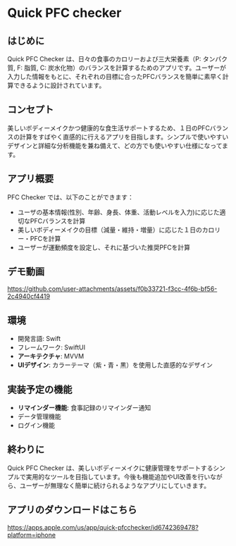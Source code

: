 # Quick PFC checker

## はじめに

Quick PFC Checker は、日々の食事のカロリーおよび三大栄養素（P: タンパク質, F: 脂質, C: 炭水化物）のバランスを計算するためのアプリです。ユーザーが入力した情報をもとに、それぞれの目標に合ったPFCバランスを簡単に素早く計算できるように設計されています。

## コンセプト

美しいボディーメイクかつ健康的な食生活サポートするため、１日のPFCバランスの計算をすばやく直感的に行えるアプリを目指します。シンプルで使いやすいデザインと詳細な分析機能を兼ね備えて、どの方でも使いやすい仕様になってます。

## アプリ概要

PFC Checker では、以下のことができます：

- ユーザの基本情報(性別、年齢、身長、体重、活動レベルを入力)に応じた適切なPFCバランスを計算
- 美しいボディーメイクの目標（減量・維持・増量）に応じた１日のカロリー・PFCを計算
- ユーザーが運動頻度を設定し、それに基づいた推奨PFCを計算

## デモ動画




https://github.com/user-attachments/assets/f0b33721-f3cc-4f6b-bf56-2c4940cf4419




## 環境

- 開発言語: Swift
- フレームワーク: SwiftUI
- **アーキテクチャ**: MVVM
- **UIデザイン**: カラーテーマ（紫・青・黒）を使用した直感的なデザイン

## 実装予定の機能

- **リマインダー機能**: 食事記録のリマインダー通知
- データ管理機能
- ログイン機能

## 終わりに

Quick PFC Checker は、美しいボディーメイクに健康管理をサポートするシンプルで実用的なツールを目指しています。今後も機能追加やUI改善を行いながら、ユーザーが無理なく簡単に続けられるようなアプリにしていきます。

アプリのダウンロードはこちら
--
https://apps.apple.com/us/app/quick-pfcchecker/id6742369478?platform=iphone

